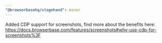 ```yaml
---
"@browserbasehq/stagehand": minor
---
```


Added CDP support for screenshots, find more about the benefits here: https://docs.browserbase.com/features/screenshots#why-use-cdp-for-screenshots%3F
